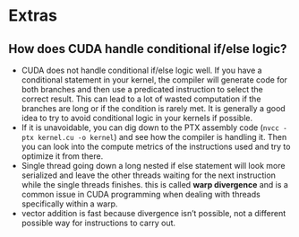 # Extras

## How does CUDA handle conditional if/else logic?
- CUDA does not handle conditional if/else logic well. If you have a conditional statement in your kernel, the compiler will generate code for both branches and then use a predicated instruction to select the correct result. This can lead to a lot of wasted computation if the branches are long or if the condition is rarely met. It is generally a good idea to try to avoid conditional logic in your kernels if possible.
- If it is unavoidable, you can dig down to the PTX assembly code (`nvcc -ptx kernel.cu -o kernel`) and see how the compiler is handling it. Then you can look into the compute metrics of the instructions used and try to optimize it from there.
- Single thread going down a long nested if else statement will look more serialized and leave the other threads waiting for the next instruction while the single threads finishes. this is called **warp divergence** and is a common issue in CUDA programming when dealing with threads specifically within a warp.
- vector addition is fast because divergence isn’t possible, not a different possible way for instructions to carry out.